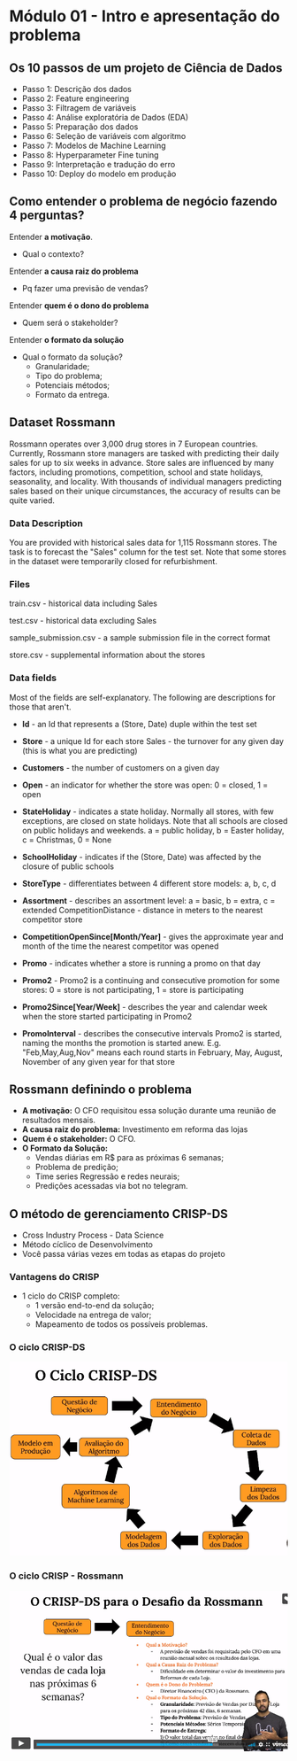 # Módulo 01 - Intro e apresentação do problema

## Os 10 passos de um projeto de Ciência de Dados

* Passo 1: Descrição dos dados
* Passo 2: Feature engineering
* Passo 3: Filtragem de variáveis
* Passo 4: Análise exploratória de Dados (EDA)
* Passo 5: Preparação dos dados
* Passo 6: Seleção de variáveis com algoritmo
* Passo 7: Modelos de Machine Learning
* Passo 8: Hyperparameter Fine tuning
* Passo 9: Interpretação e tradução do erro
* Passo 10: Deploy do modelo em produção

## Como entender o problema de negócio fazendo 4 perguntas?

Entender **a motivação**.

* Qual o contexto?

Entender **a causa raiz do problema**

* Pq fazer uma previsão de vendas?

Entender **quem é o dono do problema**

* Quem será o stakeholder?

Entender **o formato da solução**

* Qual o formato da solução?
	- Granularidade;
	- Tipo do problema;
	- Potenciais métodos;
	- Formato da entrega.
	
## Dataset Rossmann

Rossmann operates over 3,000 drug stores in 7 European countries. Currently, Rossmann store managers are tasked with predicting their daily sales for up to six weeks in advance. Store sales are influenced by many factors, including promotions, competition, school and state holidays, seasonality, and locality. With thousands of individual managers predicting sales based on their unique circumstances, the accuracy of results can be quite varied.

### Data Description

You are provided with historical sales data for 1,115 Rossmann stores. The task is to forecast the "Sales" column for the test set. Note that some stores in the dataset were temporarily closed for refurbishment.

### Files

train.csv - historical data including Sales

test.csv - historical data excluding Sales

sample_submission.csv - a sample submission file in the correct format

store.csv - supplemental information about the stores

### Data fields

Most of the fields are self-explanatory. The following are descriptions for those that aren't.

* **Id** - an Id that represents a (Store, Date) duple within the test set

* **Store** - a unique Id for each store
Sales - the turnover for any given day (this is what you are predicting)

* **Customers** - the number of customers on a given day

* **Open** - an indicator for whether the store was open: 0 = closed, 1 = open

* **StateHoliday** - indicates a state holiday. Normally all stores, with few exceptions, are closed on state holidays. Note that all schools are closed on public holidays and weekends. a = public holiday, b = Easter holiday, c = Christmas, 0 = None

* **SchoolHoliday** - indicates if the (Store, Date) was affected by the closure of public schools

* **StoreType** - differentiates between 4 different store models: a, b, c, d

* **Assortment** - describes an assortment level: a = basic, b = extra, c = extended
CompetitionDistance - distance in meters to the nearest competitor store

* **CompetitionOpenSince[Month/Year]** - gives the approximate year and month of the time the nearest competitor was opened

* **Promo** - indicates whether a store is running a promo on that day

* **Promo2** - Promo2 is a continuing and consecutive promotion for some stores: 0 = store is not participating, 1 = store is participating

* **Promo2Since[Year/Week]** - describes the year and calendar week when the store started participating in Promo2

* **PromoInterval** - describes the consecutive intervals Promo2 is started, naming the months the promotion is started anew. E.g. "Feb,May,Aug,Nov" means each round starts in February, May, August, November of any given year for that store

## Rossmann definindo o problema

* **A motivação:** O CFO requisitou essa solução durante uma reunião de resultados mensais.
* **A causa raiz do problema:** Investimento em reforma das lojas
* **Quem é o stakeholder:** O CFO.
* **O Formato da Solução:** 
	- Vendas diárias em R$ para as próximas 6 semanas;
	- Problema de predição;
	- Time series Regressão e redes neurais;
	- Predições acessadas via bot no telegram.

## O método de gerenciamento CRISP-DS

* Cross Industry Process - Data Science
* Método cíclico de Desenvolvimento
* Você passa várias vezes em todas as etapas do projeto

### Vantagens do CRISP

* 1 ciclo do CRISP completo:
	- 1 versão end-to-end da solução;
	- Velocidade na entrega de valor;
	- Mapeamento de todos os possíveis problemas.
	
### O ciclo CRISP-DS

![](CRISP.png)

### O ciclo CRISP - Rossmann

![](CRISP-Rossmann.png)